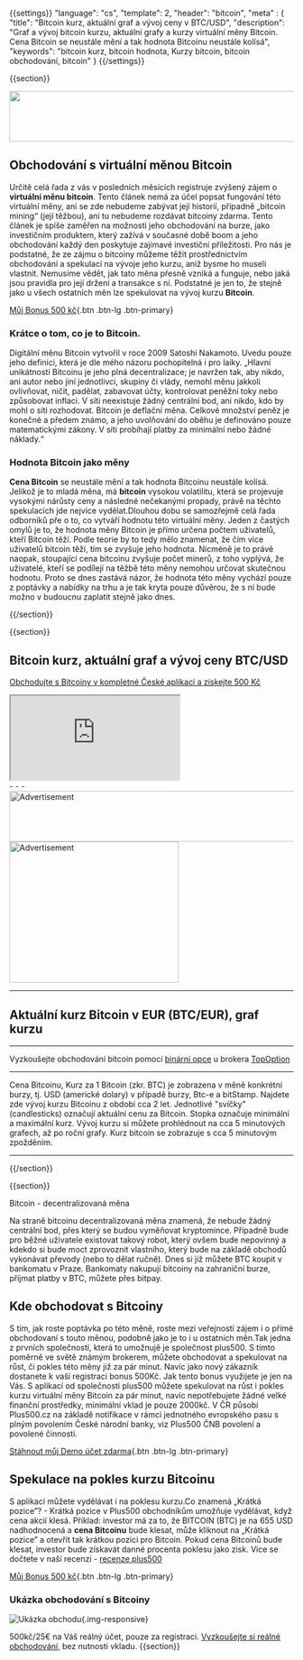 {{settings}}
  "language": "cs",
  "template": 2,
  "header": "bitcoin",
  "meta" : {
    "title": "Bitcoin kurz, aktuální graf a vývoj ceny v BTC/USD",
    "description": "Graf a vývoj bitcoin kurzu, aktuální grafy a kurzy virtuální měny Bitcoin. Cena Bitcoin se neustále mění a tak hodnota Bitcoinu neustále kolísá",
    "keywords": "bitcoin kurz, bitcoin hodnota, Kurzy bitcoin, bitcoin obchodování, bitcoin"
  }
{{/settings}}


{{section}}

<a href="http://serv.markets.com/promoRedirect?key=ej0xMzgxODY1MCZsPTEzODEzNTcxJnA9MTAxNjA%3D"  target="_blank">
 <img src="http://serv.markets.com/promoLoadDisplay?key=ej0xMzgxODY1MCZsPTEzODEzNTcxJnA9MTAxNjA%3D" width="728" height="90" class="img-responsive" />
</a>

## Obchodování s virtuální měnou Bitcoin

Určitě celá řada z vás v posledních měsících registruje zvýšený zájem o **virtuální měnu bitcoin**. Tento článek nemá za účel popsat fungování této virtuální měny, ani se zde nebudeme zabývat její historií, případně „bitcoin mining“ (její těžbou), ani tu nebudeme rozdávat bitcoiny zdarma. Tento článek je spíše zaměřen na možnosti jeho obchodování na burze, jako investičním produktem, který zažívá v současné době boom a jeho obchodování každý den poskytuje zajímavé investiční příležitosti. Pro nás je podstatné, že ze zájmu o bitcoiny můžeme těžit prostřednictvím obchodování a spekulací na vývoje jeho kurzu, aniž bysme ho museli vlastnit. Nemusíme vědět, jak tato měna přesně vzniká a funguje, nebo jaká jsou pravidla pro její držení a transakce s ní. Podstatné je jen to, že stejně jako u všech ostatních měn lze spekulovat na vývoj kurzu **Bitcoin**.

[Můj Bonus 500 kč](http://www.plus500.com/cs/StartTrading.aspx?id=66349&pl=2){.btn .btn-lg .btn-primary}

### Krátce o tom, co je to Bitcoin.

Digitální měnu Bitcoin vytvořil v roce 2009 Satoshi Nakamoto. Uvedu pouze jeho definici, která je dle mého názoru pochopitelná i pro laiky. „Hlavní unikátností Bitcoinu je jeho plná decentralizace; je navržen tak, aby nikdo, ani autor nebo jiní jednotlivci, skupiny či vlády, nemohl měnu jakkoli ovlivňovat, ničit, padělat, zabavovat účty, kontrolovat peněžní toky nebo způsobovat inflaci. V síti neexistuje žádný centrální bod, ani nikdo, kdo by mohl o síti rozhodovat. Bitcoin je deflační měna. Celkové množství peněz je konečné a předem známo, a jeho uvolňování do oběhu je definováno pouze matematickými zákony. V síti probíhají platby za minimální nebo žádné náklady.“

### Hodnota Bitcoin jako měny

**Cena Bitcoin** se neustále mění a tak hodnota Bitcoinu neustále kolísá. Jelikož je to mladá měna, má **bitcoin** vysokou volatilitu, která se projevuje vysokými nárůsty ceny a následné nečekanými propady, právě na těchto spekulacích jde nejvíce vydělat.Dlouhou dobu se samozřejmě celá řada odborníků pře o to, co vytváří hodnotu této virtuální měny. Jeden z častých omylů je to, že hodnota měny Bitcoin je přímo určena počtem uživatelů, kteří Bitcoin těží. Podle teorie by to tedy mělo znamenat, že čím více uživatelů bitcoin těží, tím se zvyšuje jeho hodnota. Nicméně je to právě naopak, stoupající cena bitcoinu zvyšuje počet minerů, z toho vyplývá, že uživatelé, kteří se podílejí na těžbě této měny nemohou určovat skutečnou hodnotu. Proto se dnes zastává názor, že hodnota této měny vychází pouze z poptávky a nabídky na trhu a je tak kryta pouze důvěrou, že s ní bude možno v budoucnu zaplatit stejně jako dnes.


{{/section}}

{{section}}

## Bitcoin kurz, aktuální graf a vývoj ceny BTC/USD

[Obchodujte s Bitcoiny v kompletné České aplikaci a získejte 500 Kč](http://www.plus500.com/cs/StartTrading.aspx?id=66349&pl=2)

<div class="container kurz">
<a href="http://www.plus500.com/cs/StartTrading.aspx?id=66349&tags=Bitcoin&pl=2"></a>
<a href="http://www.plus500.com/cs/StartTrading.aspx?id=66349&tags=Bitcoin&pl=2"></a>
<iframe src="http://marketools.plus500.com/Widgets/InstrumentChartContainer?hl=cs&cty=CZ&id=66349&tags=widg+chart+bitcoin&pl=2&instSymb=BTCUSD"></iframe>
</div>
- - -

<div class="row">
<div class="col-md-8 hidden-sm hidden-xs">
  <SCRIPT language='JavaScript1.1' SRC="https://ad.doubleclick.net/ddm/adj/N8017.2070109FOREXSROVNAVAC.CZ/B9072665.122763758;sz=728x90;ord={{@timestamp}}?">
  </SCRIPT>
  <NOSCRIPT>
  <A HREF="https://ad.doubleclick.net/ddm/jump/N8017.2070109FOREXSROVNAVAC.CZ/B9072665.122763758;sz=728x90;ord={{@timestamp}}?">
  <IMG SRC="https://ad.doubleclick.net/ddm/ad/N8017.2070109FOREXSROVNAVAC.CZ/B9072665.122763758;sz=728x90;ord={{@timestamp}}?" BORDER=0 WIDTH=728 HEIGHT=90 ALT="Advertisement" /></A>
  </NOSCRIPT>
</div>
<div class="col-sm-6 col-xs-12 hidden-md hidden-lg">
  <SCRIPT language='JavaScript1.1' SRC="https://ad.doubleclick.net/ddm/adj/N8017.2070109FOREXSROVNAVAC.CZ/B9072665.122764542;sz=300x250;ord={{@timestamp}}?">
  </SCRIPT>
  <NOSCRIPT>
  <A HREF="https://ad.doubleclick.net/ddm/jump/N8017.2070109FOREXSROVNAVAC.CZ/B9072665.122764542;sz=300x250;ord={{@timestamp}}?">
  <IMG SRC="https://ad.doubleclick.net/ddm/ad/N8017.2070109FOREXSROVNAVAC.CZ/B9072665.122764542;sz=300x250;ord={{@timestamp}}?" BORDER=0 WIDTH=300 HEIGHT=250 ALT="Advertisement"></A>
  </NOSCRIPT>
</div>
</div>

- - -
## Aktuální kurz Bitcoin v EUR (BTC/EUR), graf kurzu

<!-- TradingView Widget BEGIN -->
<script type="text/javascript" src="https://d33t3vvu2t2yu5.cloudfront.net/tv.js"></script>
<script type="text/javascript">
new TradingView.widget({
  "width": 1150,
  "height": 400,
  "symbol": "BTCE:BTCEUR",
  "interval": "D",
  "timezone": "Etc/UTC",
  "theme": "White",
  "style": "1",
  "locale": "en",
  "toolbar_bg": "#f1f3f6",
  "allow_symbol_change": true,
  "hideideas": true,
  "show_popup_button": true,
  "popup_width": "1000",
  "popup_height": "650"
});
</script>
<!-- TradingView Widget END -->
- - -
Vyzkoušejte obchodování bitcoin pomocí [binární opce](http://www.forexsrovnavac.cz/binarni-opce) u brokera [TopOption](http://www.forexsrovnavac.cz/topoption "Topoption recenze")
- - -
Cena Bitcoinu, Kurz za 1 Bitcoin (zkr. BTC) je zobrazena v měně konkrétní burzy, tj. USD (americké dolary) v případě burzy, Btc-e a bitStamp. Najdete zde vývoj kurzu Bitcoinu z období cca 2 let. Jednotlivé "svíčky" (candlesticks) označují aktuální cenu za Bitcoin. Stopka označuje minimální a maximální kurz. Vývoj kurzu si můžete prohlédnout na cca 5 minutových grafech, až po roční grafy. Kurz bitcoin se zobrazuje s cca 5 minutovým zpožděním.
- - -
{{/section}}

{{section}}

Bitcoin - decentralizovaná měna

Na straně bitcoinu decentralizovaná měna znamená, že nebude žádný centrální bod, přes který se budou vyměňovat kryptomince. Případně bude pro běžné uživatele existovat takový robot, který ovšem bude nepovinný a kdekdo si bude moct zprovoznit vlastního, který bude na základě obchodů vykonávat převody (nebo to dělat ručně).  Dnes si již můžete BTC koupit v bankomatu v Praze. Bankomaty nakupují bitcoiny na zahraniční burze, příjmat platby v BTC, můžete přes bitpay. 

## Kde obchodovat s Bitcoiny

 S tím, jak roste poptávka po této měně, roste mezi veřejností zájem i o přímé obchodovaní s touto měnou, podobně jako je to i u ostatních měn.Tak jedna z prvních společností, která to umožnujě je společnost plus500. S tímto poměrně ve světě známým brokerem, můžete obchodovat a spekulovat na růst, či pokles této měny již za pár minut. Navíc jako nový zákazník dostanete k vaší registraci bonus 500Kč. Jak tento bonus využijete je jen na Vás. S aplikací od společnosti plus500 můžete spekulovat na růst i pokles kurzu virtuální měny Bitcoin za pár minut, navíc nepotřebujete žádné velké finanční prostředky, minimální vklad je pouze 2000kč. V ČR působí Plus500.cz na základě notifikace v rámci jednotného evropského pasu s plným povolením České národní banky, viz Plus500 ČNB povolení a povolené činnosti.

[Stáhnout můj Demo účet zdarma](http://www.plus500.com/cs/StartTrading.aspx?id=66349&pl=2){.btn .btn-lg .btn-primary}
## Spekulace na pokles kurzu Bitcoinu

S aplikací můžete vydělávat i na poklesu kurzu.Co znamená „Krátká pozice”? - Krátká pozice v Plus500 obchodníkům umožňuje vydělávat, když cena akcií klesá. Příklad: investor má za to, že BITCOIN (BTC) je na 655 USD nadhodnocená a **cena Bitcoinu** bude klesat, může kliknout na „Krátká pozice” a otevřít tak krátkou pozici pro Bitcoin. Pokud cena Bitcoinů bude klesat, investor bude získavát danné procenta poklesu jako zisk.
Více se dočtete v naší recenzi - [recenze plus500](http://forexsrovnavac.cz/plus500)

[Můj Bonus 500 kč](http://www.plus500.com/cs/StartTrading.aspx?id=66349&pl=2){.btn .btn-lg .btn-primary}


### Ukázka obchodování s Bitcoiny

![Ukázka obchodu](http://s18.postimg.org/issiggisp/btc.png){.img-responsive}

500kč/25€ na Váš reálný účet, pouze za registraci. [Vyzkoušejte si reálné obchodování](http://www.plus500.com/cs/StartTrading.aspx?id=66349&pl=2), bez nutnosti vkladu.
{{section}}

